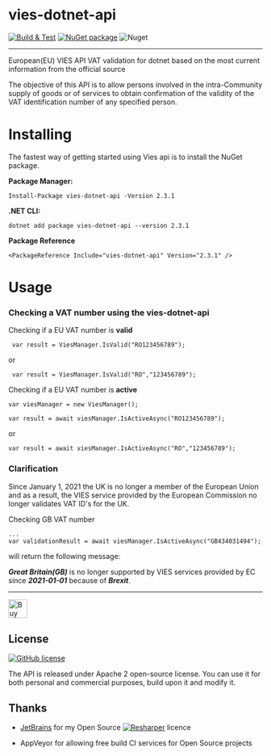 # vies-dotnet-api

[![Build & Test](https://github.com/zapadi/vies-dotnet/actions/workflows/build.yml/badge.svg?branch=master)](https://github.com/zapadi/vies-dotnet/actions/workflows/build.yml)
[![NuGet package](https://img.shields.io/nuget/v/vies-dotnet-api.svg)](https://www.nuget.org/packages/vies-dotnet-api)
![Nuget](https://img.shields.io/nuget/dt/vies-dotnet-api)

---

European(EU)  VIES API VAT validation for dotnet based on the most current information from the official source

The objective of this API is to allow persons involved in the intra-Community supply of goods or of services to obtain confirmation of the validity of the VAT identification number of any specified person.


# Installing

The fastest way of getting started using Vies api is to install the NuGet package.

**Package Manager:**
```
Install-Package vies-dotnet-api -Version 2.3.1
```
**.NET CLI:**
```
dotnet add package vies-dotnet-api --version 2.3.1
```
**Package Reference**
```
<PackageReference Include="vies-dotnet-api" Version="2.3.1" />
```
# Usage

### Checking a VAT number using the vies-dotnet-api

Checking if a EU VAT number is **valid**
```
 var result = ViesManager.IsValid("RO123456789");
```
 or

``` 
 var result = ViesManager.IsValid("RO","123456789");
```

Checking if a EU VAT number is **active**

```
var viesManager = new ViesManager();

var result = await viesManager.IsActiveAsync("RO123456789");
```
or

```
var result = await viesManager.IsActiveAsync("RO","123456789");
```

### Clarification

Since January 1, 2021 the UK is no longer a member of the European Union and as a result, the VIES service provided by the European Commission no longer validates VAT ID's for the UK.

Checking GB VAT number 
```
...
var validationResult = await viesManager.IsActiveAsync("GB434031494");
```
will return the following message:

***Great Britain(GB)*** is no longer supported by VIES services provided by EC since ***2021-01-01*** because of ***Brexit***.

****

<a href="https://www.buymeacoffee.com/vXCNnz9" target="_blank"><img src="https://cdn.buymeacoffee.com/buttons/lato-yellow.png" alt="Buy Me A Coffee" height="37" ></a>

## License
[![GitHub license](https://img.shields.io/github/license/zapadi/vies-dotnet?color=blue)](https://github.com/zapadi/vies-dotnet/blob/master/LICENSE)

The API is released under Apache 2 open-source license. You can use it for both personal and commercial purposes, build upon it and modify it.

## Thanks

* [JetBrains](http://www.jetbrains.com/) for my Open Source [![Resharper](https://github.com/zapadi/vies-dotnet/blob/master/logo-resharper.gif)](http://www.jetbrains.com/resharper/) licence

* AppVeyor for allowing free build CI services for Open Source projects
